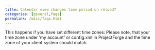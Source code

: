 ```yaml
---
title: Calendar view changes time period on reload?
categories: [general,faqs]
permalink: /misc/faqs.html
---
```


This happens if you have set different time zones: Please note, that your time zone under 'my account' or config.xml in ProjectForge and the time zone of your client system should match.
